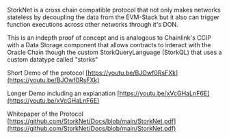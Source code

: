 StorkNet is a cross chain compatible protocol that not only makes networks stateless by decoupling the data from the EVM-Stack but it also can trigger function executions across other networks through it's DON. 

This is an indepth proof of concept and is analogous to Chainlink's CCIP with a Data Storage component that allows contracts to interact with the Oracle Chain though the custom StorkQueryLanguage (StorkQL) that uses a custom datatype called "storks"

Short Demo of the protocol
[https://youtu.be/BJOwf0RsFXk](https://youtu.be/BJOwf0RsFXk)

Longer Demo including an explanation
[https://youtu.be/xVcGHaLnF6E](https://youtu.be/xVcGHaLnF6E)

Whitepaper of the Protocol
[https://github.com/StorkNet/Docs/blob/main/StorkNet.pdf](https://github.com/StorkNet/Docs/blob/main/StorkNet.pdf)
